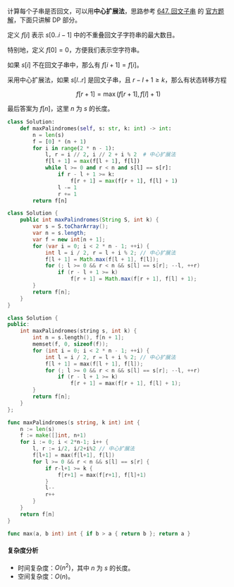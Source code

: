 计算每个子串是否回文，可以用**中心扩展法**，思路参考 [647. 回文子串](https://leetcode.cn/problems/palindromic-substrings/) 的 [官方题解](https://leetcode.cn/problems/palindromic-substrings/solutions/379987/hui-wen-zi-chuan-by-leetcode-solution/)，下面只讲解 DP 部分。

定义 $f[i]$ 表示 $s[0..i-1]$ 中的不重叠回文子字符串的最大数目。

特别地，定义 $f[0] = 0$，方便我们表示空字符串。

如果 $s[i]$ 不在回文子串中，那么有 $f[i+1] = f[i]$。

采用中心扩展法，如果 $s[l..r]$ 是回文子串，且 $r-l+1\ge k$，那么有状态转移方程

$$
f[r+1] = \max(f[r+1], f[l]+1)
$$

最后答案为 $f[n]$，这里 $n$ 为 $s$ 的长度。

```py [sol1-Python3]
class Solution:
    def maxPalindromes(self, s: str, k: int) -> int:
        n = len(s)
        f = [0] * (n + 1)
        for i in range(2 * n - 1):
            l, r = i // 2, i // 2 + i % 2  # 中心扩展法
            f[l + 1] = max(f[l + 1], f[l])
            while l >= 0 and r < n and s[l] == s[r]:
                if r - l + 1 >= k:
                    f[r + 1] = max(f[r + 1], f[l] + 1)
                l -= 1
                r += 1
        return f[n]
```

```java [sol1-Java]
class Solution {
    public int maxPalindromes(String S, int k) {
        var s = S.toCharArray();
        var n = s.length;
        var f = new int[n + 1];
        for (var i = 0; i < 2 * n - 1; ++i) {
            int l = i / 2, r = l + i % 2; // 中心扩展法
            f[l + 1] = Math.max(f[l + 1], f[l]);
            for (; l >= 0 && r < n && s[l] == s[r]; --l, ++r)
                if (r - l + 1 >= k)
                    f[r + 1] = Math.max(f[r + 1], f[l] + 1);
        }
        return f[n];
    }
}
```

```cpp [sol1-C++]
class Solution {
public:
    int maxPalindromes(string s, int k) {
        int n = s.length(), f[n + 1];
        memset(f, 0, sizeof(f));
        for (int i = 0; i < 2 * n - 1; ++i) {
            int l = i / 2, r = l + i % 2; // 中心扩展法
            f[l + 1] = max(f[l + 1], f[l]);
            for (; l >= 0 && r < n && s[l] == s[r]; --l, ++r)
                if (r - l + 1 >= k)
                    f[r + 1] = max(f[r + 1], f[l] + 1);
        }
        return f[n];
    }
};
```

```go [sol1-Go]
func maxPalindromes(s string, k int) int {
	n := len(s)
	f := make([]int, n+1)
	for i := 0; i < 2*n-1; i++ {
		l, r := i/2, i/2+i%2 // 中心扩展法
		f[l+1] = max(f[l+1], f[l])
		for l >= 0 && r < n && s[l] == s[r] {
			if r-l+1 >= k {
				f[r+1] = max(f[r+1], f[l]+1)
			}
			l--
			r++
		}
	}
	return f[n]
}

func max(a, b int) int { if b > a { return b }; return a }
```

#### 复杂度分析

- 时间复杂度：$O(n^2)$，其中 $n$ 为 $s$ 的长度。
- 空间复杂度：$O(n)$。
